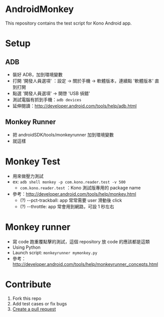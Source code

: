 # AndroidMonkey
This repository contains the test script for Kono Android app.

# Setup
## ADB
* 裝好 ADB，加到環境變數
* 打開 '開發人員選項' ：設定 -> 關於手機 -> 軟體版本，連續點 '軟體版本' 直到打開
* 點選 '開發人員選項' -> 開啓 'USB 偵錯'
* 測試電腦有抓到手機：`adb devices`
* 延伸閱讀：http://developer.android.com/tools/help/adb.html

## Monkey Runner
* 把 androidSDK/tools/monkeyrunner 加到環境變數
* 就這樣

# Monkey Test
* 用來做壓力測試
* ex: `adb shell monkey -p com.kono.reader.test -v 500`
  * `com.kono.reader.test` ：Kono 測試版專用的 package name
* 參考：http://developer.android.com/tools/help/monkey.html
  * (?) --pct-trackball: app 常常需要 user 滑動後 click
  * (?) --throttle: app 常會用到網路，可設 1 秒左右

# Monkey runner
* 寫 code 跑重覆點擊的測試，這個 repository 放 code 的應該都是這類
* Using Python
* Launch script: `monkeyrunner mymonkey.py`
* 參考：http://developer.android.com/tools/help/monkeyrunner_concepts.html

# Contribute
1. Fork this repo
2. Add test cases or fix bugs
3. [Create a pull request](https://help.github.com/articles/creating-a-pull-request/)
